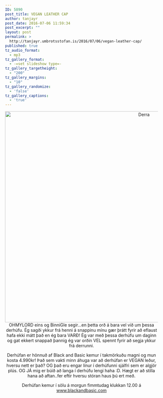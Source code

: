 ```yaml
---
ID: 5890
post_title: VEGAN LEATHER CAP
author: tanjayr
post_date: 2016-07-06 11:59:34
post_excerpt: ""
layout: post
permalink: >
  http://tanjayr.umbrotsstofan.is/2016/07/06/vegan-leather-cap/
published: true
tz_audio_format:
  - mp3
tz_gallery_format:
  - -=set slideshow type=-
tz_gallery_targetheight:
  - "200"
tz_gallery_margins:
  - "10"
tz_gallery_randomize:
  - 'false'
tz_gallery_captions:
  - 'true'
---
```

<p style="text-align: center;"><img class="aligncenter size-large wp-image-5891" src="http://www.tanjayr.com/wp-content/uploads/2016/07/Derra-1024x788.jpg" alt="Derra" width="900" height="693" />OHMYLORD eins og BinniGle segir...en þetta orð á bara vel við um þessa derhúfu. Ég sagði ykkur frá henni á snappinu mínu gær þrátt fyrir að eflaust hafa ekki mátt það en ég bara VARÐ! Ég var með þessa derhúfu um daginn og gat ekkert snappað þannig ég var orðin VEL spennt fyrir að segja ykkur frá derrunni.</p>
<p style="text-align: center;">Derhúfan er hönnuð af Black and Basic kemur í takmörkuðu magni og mun kosta 4.990kr! Það sem vakti minn áhuga var að derhúfan er VEGAN leður, hversu nett er það? OG það eru engar línur í derhúfunni sjálfri sem er algjör plús. OG JÁ mig er búið að langa í derhúfu lengi haha :D. Hægt er að stilla hana að aftan..fer eftir hversu stóran haus þú ert með.</p>
<p style="text-align: center;">Derhúfan kemur í sölu á morgun fimmtudag klukkan 12.00 á <a href="http://www.blackandbasic.com" target="_blank">www.blackandbasic.com</a></p>